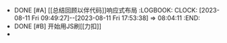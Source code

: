 - DONE  [#A] [[总结回顾以伴代码]]响应式布局
  :LOGBOOK:
  CLOCK: [2023-08-11 Fri 09:49:27]--[2023-08-11 Fri 17:53:38] =>  08:04:11
  :END:
- DONE [#B] 开始用JS刷[[力扣]]
-